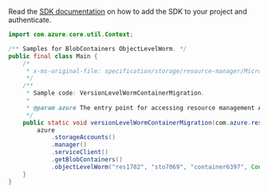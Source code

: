 Read the [SDK documentation](https://github.com/Azure/azure-sdk-for-java/blob/azure-resourcemanager_2.11.0/sdk/resourcemanager/azure-resourcemanager/README.md) on how to add the SDK to your project and authenticate.

```java
import com.azure.core.util.Context;

/** Samples for BlobContainers ObjectLevelWorm. */
public final class Main {
    /*
     * x-ms-original-file: specification/storage/resource-manager/Microsoft.Storage/stable/2021-04-01/examples/ObjectLevelWormContainerMigration.json
     */
    /**
     * Sample code: VersionLevelWormContainerMigration.
     *
     * @param azure The entry point for accessing resource management APIs in Azure.
     */
    public static void versionLevelWormContainerMigration(com.azure.resourcemanager.AzureResourceManager azure) {
        azure
            .storageAccounts()
            .manager()
            .serviceClient()
            .getBlobContainers()
            .objectLevelWorm("res1782", "sto7069", "container6397", Context.NONE);
    }
}
```
